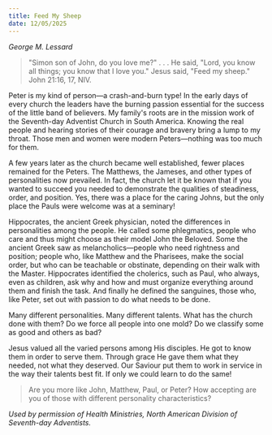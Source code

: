 ```yaml
---
title: Feed My Sheep
date: 12/05/2025
---
```


_George M. Lessard_

> <p></p>
> "Simon son of John, do you love me?" . . . He said, "Lord, you know all things; you know that I love you." Jesus said, "Feed my sheep." John 21:16, 17, NIV.

Peter is my kind of person—a crash-and-burn type! In the early days of every church the leaders have the burning passion essential for the success of the little band of believers. My family's roots are in the mission work of the Seventh-day Adventist Church in South America. Knowing the real people and hearing stories of their courage and bravery bring a lump to my throat. Those men and women were modern Peters—nothing was too much for them.

A few years later as the church became well established, fewer places remained for the Peters. The Matthews, the Jameses, and other types of personalities now prevailed. In fact, the church let it be known that if you wanted to succeed you needed to demonstrate the qualities of steadiness, order, and position. Yes, there was a place for the caring Johns, but the only place the Pauls were welcome was at a seminary!

Hippocrates, the ancient Greek physician, noted the differences in personalities among the people. He called some phlegmatics, people who care and thus might choose as their model John the Beloved. Some the ancient Greek saw as melancholics—people who need rightness and position; people who, like Matthew and the Pharisees, make the social order, but who can be teachable or obstinate, depending on their walk with the Master. Hippocrates identified the cholerics, such as Paul, who always, even as children, ask why and how and must organize everything around them and finish the task. And finally he defined the sanguines, those who, like Peter, set out with passion to do what needs to be done.

Many different personalities. Many different talents. What has the church done with them? Do we force all people into one mold? Do we classify some as good and others as bad?

Jesus valued all the varied persons among His disciples. He got to know them in order to serve them. Through grace He gave them what they needed, not what they deserved. Our Saviour put them to work in service in the way their talents best fit. If only we could learn to do the same!

> <callout></callout>
> Are you more like John, Matthew, Paul, or Peter? How accepting are you of those with different personality characteristics?

_Used by permission of Health Ministries, North American Division of Seventh-day Adventists._